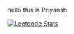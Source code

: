 hello this is Priyansh

[![Leetcode Stats](https://leetcard.jacoblin.cool/wazzuwu)](https://leetcode.com/u/wazzuwu/)


